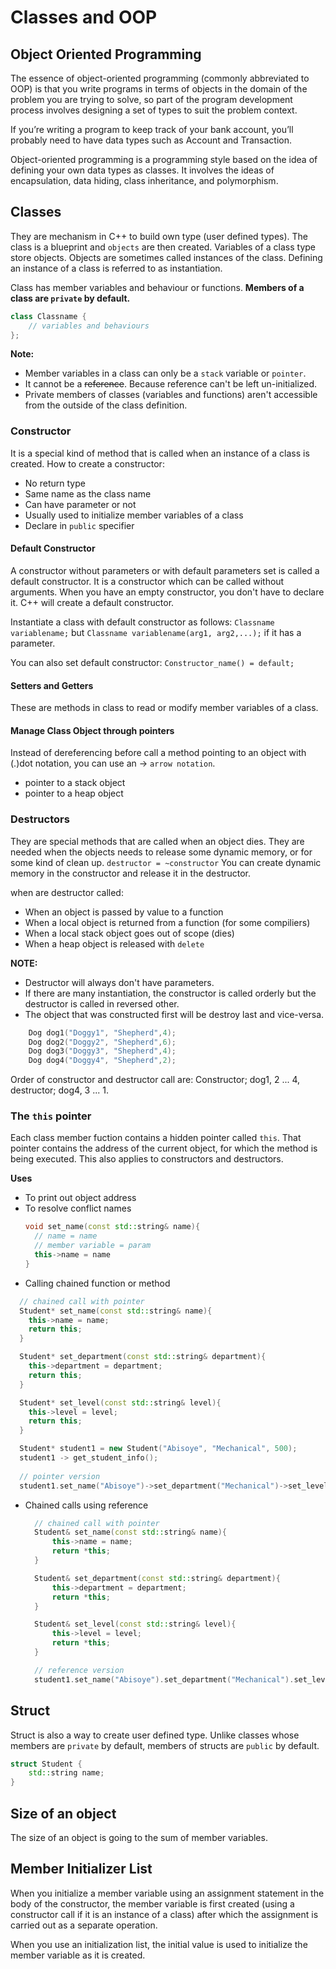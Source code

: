 # Classes and OOP
## Object Oriented Programming

The essence of object-oriented programming (commonly abbreviated to OOP) is that you write programs in terms of objects in the domain of the problem you are trying to solve, so part of the program development process involves designing a set of types to suit the problem context. 

If you’re writing a program to keep track of your bank account, you’ll probably need to have data types such as Account and Transaction.

Object-oriented programming is a programming style based on the idea of defining your own data types as classes. It involves the ideas of encapsulation, data hiding, class inheritance, and polymorphism.

## Classes

They are mechanism in C++ to build own type (user defined types). The class is a blueprint and `objects` are then created. Variables of a class type store objects. Objects are sometimes called instances of the class. Defining an instance of a class is referred to as instantiation.

Class has member variables and behaviour or functions. **Members of a class are `private` by default.**

```c++
class Classname {
    // variables and behaviours
};
```

**Note:**
* Member variables in a class can only be a `stack` variable or `pointer`. 
* It cannot be a <strike>reference</strike>. Because reference can't be left un-initialized.
* Private members of classes (variables and functions) aren't accessible from the outside of the class definition.

### Constructor

It is a special kind of method that is called when an instance of a class is created. How to create a constructor:
* No return type
* Same name as the class name
* Can have parameter or not
* Usually used to initialize member variables of a class
* Declare in `public` specifier

####  Default Constructor

A constructor without parameters or with default parameters set is called a default constructor. It is a constructor which can be called without arguments. When you have an empty constructor, you don't have to declare it. C++ will create a default constructor.

Instantiate a class with default constructor as follows: `Classname variablename;` but `Classname variablename(arg1, arg2,...);` if it has a parameter.

You can also set default constructor: `Constructor_name() = default;`

#### Setters and Getters

These are methods in class to read or modify member variables of a class.

#### Manage Class Object through  pointers
Instead of dereferencing before call a method pointing to an object with (.)dot notation, you can use an -> `arrow notation`. 

* pointer to a stack object
* pointer to a heap object

### Destructors

They are special methods that are called when an object dies. They are needed when the objects needs to release some dynamic memory, or for some kind of clean up. `destructor = ~constructor` You can create dynamic memory in the constructor and release it in the destructor.

when are destructor called:

* When an object is passed by value to a function
* When a local object is returned from a function (for some compiliers)
* When a local stack object goes out of scope (dies)
* When a heap object is released with `delete`

**NOTE:** 
* Destructor will always don't have parameters.
* If there are many instantiation, the constructor is called orderly but the destructor is called in reversed other.
* The object that was constructed first will be destroy last and vice-versa.

```c++
    Dog dog1("Doggy1", "Shepherd",4);
    Dog dog2("Doggy2", "Shepherd",6);
    Dog dog3("Doggy3", "Shepherd",4);
    Dog dog4("Doggy4", "Shepherd",2);
```
Order of constructor and destructor call are: Constructor; dog1, 2 ... 4, destructor; dog4, 3 ... 1. 

### The `this` pointer
Each class member fuction contains a hidden pointer called `this`. That pointer contains the address of the current object, for which the method is being executed. This also applies to constructors and destructors.

**Uses**

* To print out object address
* To resolve conflict names
  ```c++
  void set_name(const std::string& name){
    // name = name  
    // member variable = param
    this->name = name
  }
  ```
* Calling chained function or method
```c++
  // chained call with pointer
  Student* set_name(const std::string& name){
    this->name = name;
    return this; 
  }

  Student* set_department(const std::string& department){
    this->department = department;
    return this; 
  }

  Student* set_level(const std::string& level){
    this->level = level;
    return this; 
  }

  Student* student1 = new Student("Abisoye", "Mechanical", 500);
  student1 -> get_student_info();
  
  // pointer version
  student1.set_name("Abisoye")->set_department("Mechanical")->set_level(500);
  ```
* Chained calls using reference
  ```c++
    // chained call with pointer
    Student& set_name(const std::string& name){
        this->name = name;
        return *this; 
    }

    Student& set_department(const std::string& department){
        this->department = department;
        return *this; 
    }

    Student& set_level(const std::string& level){
        this->level = level;
        return *this; 
    }

    // reference version
    student1.set_name("Abisoye").set_department("Mechanical").set_level(500);
  ```

## Struct

Struct is also a way to create user defined type. Unlike classes whose members are `private` by default, members of structs are `public` by default.

```c++
struct Student {
    std::string name;
}
```

## Size of an object

The size of an object is going to the sum of member variables. 

## Member Initializer List

When you initialize a member variable using an assignment statement in the body of the constructor, the member variable is first created (using
a constructor call if it is an instance of a class) after which the assignment is carried out as a separate operation. 

When you use an initialization list, the initial value is used to initialize the member variable as it is created.
